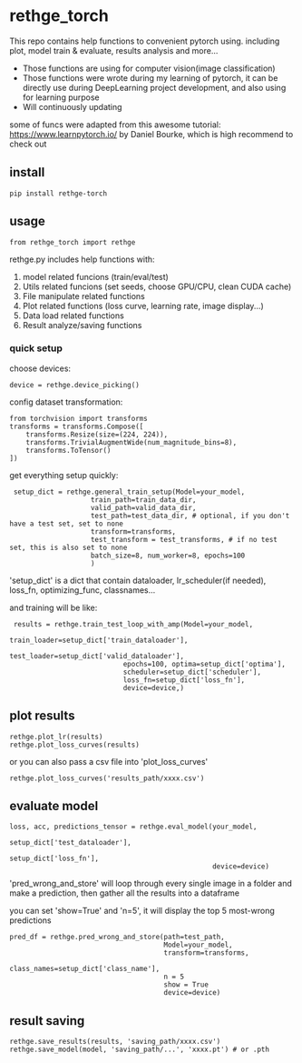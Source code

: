 # rethge_torch
This repo contains help functions to convenient pytorch using. including plot, model train &amp; evaluate, results analysis and more...

* Those functions are using for computer vision(image classification)
* Those functions were wrote during my learning of pytorch, it can be directly use during DeepLearning project development, and also using for learning purpose
* Will continuously updating

some of funcs were adapted from this awesome tutorial: https://www.learnpytorch.io/ by Daniel Bourke, which is high recommend to check out

## install
`pip install rethge-torch`

## usage
`from rethge_torch import rethge`

  rethge.py includes help functions with:
  1. model related funcions (train/eval/test)
  2. Utils related funcions (set seeds, choose GPU/CPU, clean CUDA cache)
  3. File manipulate related functions
  4. Plot related functions (loss curve, learning rate, image display...)
  5. Data load related functions
  6. Result analyze/saving functions

### quick setup

choose devices:

`device = rethge.device_picking()`

config dataset transformation:

    from torchvision import transforms
    transforms = transforms.Compose([
        transforms.Resize(size=(224, 224)),
        transforms.TrivialAugmentWide(num_magnitude_bins=8),
        transforms.ToTensor()
    ])

get everything setup quickly:

     setup_dict = rethge.general_train_setup(Model=your_model, 
                        train_path=train_data_dir,
                        valid_path=valid_data_dir,
                        test_path=test_data_dir, # optional, if you don't have a test set, set to none
                        transform=transforms, 
                        test_transform = test_transforms, # if no test set, this is also set to none
                        batch_size=8, num_worker=8, epochs=100
                        )

'setup_dict' is a dict that contain dataloader, lr_scheduler(if needed), loss_fn, optimizing_func, classnames...

and training will be like:

     results = rethge.train_test_loop_with_amp(Model=your_model, 
                                train_loader=setup_dict['train_dataloader'],
                                test_loader=setup_dict['valid_dataloader'], 
                                epochs=100, optima=setup_dict['optima'], 
                                scheduler=setup_dict['scheduler'], 
                                loss_fn=setup_dict['loss_fn'], 
                                device=device,) 

## plot results

    rethge.plot_lr(results)
    rethge.plot_loss_curves(results)  

or you can also pass a csv file into 'plot_loss_curves'

    rethge.plot_loss_curves('results_path/xxxx.csv') 

## evaluate model

    loss, acc, predictions_tensor = rethge.eval_model(your_model, 
                                                      setup_dict['test_dataloader'],
                                                      setup_dict['loss_fn'],
                                                      device=device)

'pred_wrong_and_store' will loop through every single image in a folder and make a prediction, then gather all the results into a dataframe

you can set 'show=True' and 'n=5', it will display the top 5 most-wrong predictions

    pred_df = rethge.pred_wrong_and_store(path=test_path,
                                          Model=your_model,
                                          transform=transforms,
                                          class_names=setup_dict['class_name'],
                                          n = 5
                                          show = True
                                          device=device)

## result saving

    rethge.save_results(results, 'saving_path/xxxx.csv')
    rethge.save_model(model, 'saving_path/...', 'xxxx.pt') # or .pth
    
